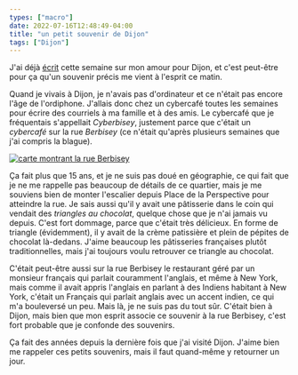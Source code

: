 ```yaml
---
types: ["macro"]
date: 2022-07-16T12:48:49-04:00
title: "un petit souvenir de Dijon"
tags: ["Dijon"]
---
```

J'ai déjà [écrit](https://spencergreenhalgh.com/myself/d%C3%A9couverte-de-deux-cha%C3%AEnes-youtube/) cette semaine sur mon amour pour Dijon, et c'est peut-être pour ça qu'un souvenir précis me vient à l'esprit ce matin. 

Quand je vivais à Dijon, je n'avais pas d'ordinateur et ce n'était pas encore l'âge de l'ordiphone. J'allais donc chez un cybercafé toutes les semaines pour écrire des courriels à ma famille et à des amis. Le cybercafé que je fréquentais s'appellait *Cyberbisey*, justement parce que c'était un *cybercafé* sur la rue *Berbisey* (ce n'était qu'après plusieurs semaines que j'ai compris la blague). 

[![carte montrant la rue Berbisey](/rue_Berbisey.png)](https://www.openstreetmap.org/relation/74090#map=17/47.31801/5.03575)

Ça fait plus que 15 ans, et je ne suis pas doué en géographie, ce qui fait que je ne me rappelle pas beaucoup de détails de ce quartier, mais je me souviens bien de monter l'escalier depuis Place de la Perspective pour atteindre la rue. Je sais aussi qu'il y avait une pâtisserie dans le coin qui vendait des *triangles au chocolat*, quelque chose que je n'ai jamais vu depuis. C'est fort dommage, parce que c'était très délicieux. En forme de triangle (évidemment), il y avait de la crème patissière et plein de pépites de chocolat là-dedans. J'aime beaucoup les pâtisseries françaises plutôt traditionnelles, mais j'ai toujours voulu retrouver ce triangle au chocolat. 

C'était peut-être aussi sur la rue Berbisey le restaurant géré par un monsieur français qui parlait couramment l'anglais, et même à New York, mais comme il avait appris l'anglais en parlant à des Indiens habitant à New York, c'était un Français qui parlait anglais avec un accent indien, ce qui m'a bouleversé un peu. Mais là, je ne suis pas du tout sûr. C'était bien à Dijon, mais bien que mon esprit associe ce souvenir à la rue Berbisey, c'est fort probable que je confonde des souvenirs. 

Ça fait des années depuis la dernière fois que j'ai visité Dijon. J'aime bien me rappeler ces petits souvenirs, mais il faut quand-même y retourner un jour.
